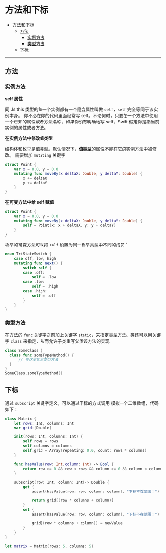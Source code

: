 #  方法和下标

- [方法和下标](#方法和下标)
  - [方法](#方法)
    - [实例方法](#实例方法)
    - [类型方法](#类型方法)
  - [下标](#下标)

---

## 方法

### 实例方法

**self 属性**

同 Js this
类型的每一个实例都有一个隐含属性叫做 `self`，`self` 完全等同于该实例本身。
你不必在你的代码里面经常写 self。不论何时，只要在一个方法中使用一个已知的属性或者方法名称，如果你没有明确地写 self，Swift 假定你是指当前实例的属性或者方法。

**在实例方法中修改值类型**

结构体和枚举是值类型。默认情况下，**值类型**的属性不能在它的实例方法中被修改。
需要增加 `mutating` 关键字

```swift
struct Point {
    var x = 0.0, y = 0.0
    mutating func moveBy(x deltaX: Double, y deltaY: Double) {
        x += deltaX
        y += deltaY
    }
}
```

**在可变方法中给 self 赋值**

```swift
struct Point {
    var x = 0.0, y = 0.0
    mutating func moveBy(x deltaX: Double, y deltaY: Double) {
        self = Point(x: x + deltaX, y: y + deltaY)
    }
}
```

枚举的可变方法可以把 `self` 设置为同一枚举类型中不同的成员：

```swift
enum TriStateSwitch {
    case off, low, high
    mutating func next() {
        switch self {
        case .off:
            self = .low
        case .low:
            self = .high
        case .high:
            self = .off
        }
    }
}
```

### 类型方法

在方法的 `func` 关键字之前加上关键字 `static`，来指定类型方法。类还可以用关键字 `class` 来指定，从而允许子类重写父类该方法的实现

```swift
class SomeClass {
  class func someTypeMethod() {
      // 在这里实现类型方法
  }
}
SomeClass.someTypeMethod()
```

## 下标

通过 `subscript` 关键字定义，可以通过下标的方式调用
模拟一个二维数组，代码如下：

```swift
class Matrix {
    let rows: Int, columns: Int
    var grid:[Double]

    init(rows: Int, columns: Int) {
        self.rows = rows
        self.columns = columns
        self.grid = Array(repeating: 0.0, count: rows * columns)
    }

    func hasValue(row: Int,column: Int) -> Bool {
        return row >= 0 && row < rows && column >= 0 && column < columns
    }

    subscript(row: Int, column: Int)-> Double {
        get {
            assert(hasValue(row: row, column: column), "下标不在范围！")

            return grid[(row * columns + column)]
        }
        set {
            assert(hasValue(row: row, column: column), "下标不在范围！")

            grid[(row * columns + column)] = newValue
        }
    }
}

let matrix = Matrix(rows: 5, columns: 5)
```
